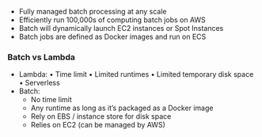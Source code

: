 - Fully managed batch processing at any scale 
- Efficiently run 100,000s of computing batch jobs on AWS
- Batch will dynamically launch EC2 instances or Spot Instances
- Batch jobs are defined as Docker images and run on ECS

### Batch vs Lambda
- Lambda: • Time limit • Limited runtimes • Limited temporary disk space • Serverless
- Batch: 
	- No time limit 
	- Any runtime as long as it’s packaged as a Docker image 
	- Rely on EBS / instance store for disk space 
	- Relies on EC2 (can be managed by AWS)